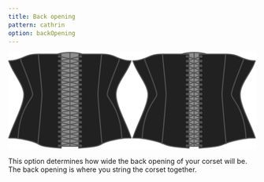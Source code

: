 ```yaml
---
title: Back opening
pattern: cathrin
option: backOpening
---
```

![The back opening option on Cathrin](./backopening.svg)

This option determines how wide the back opening of your corset will be. The back opening is where you string the corset together.
